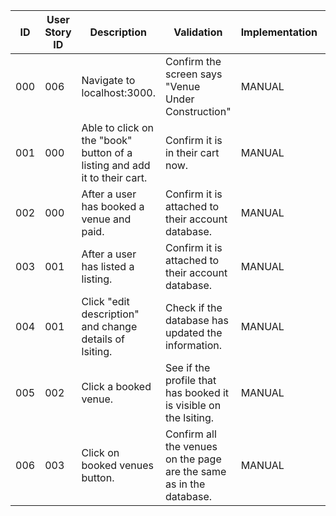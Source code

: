 | ID | User Story ID | Description | Validation | Implementation | Status | 
|----|---------------|-------------|------------|----------------|--------|
| 000 | 006 | Navigate to localhost:3000. | Confirm the screen says "Venue Under Construction" | MANUAL | PASS |
| 001 | 000 | Able to click on the "book" button of a listing and add it to their cart. | Confirm it is in their cart now. | MANUAL | FAIL |
| 002 | 000 | After a user has booked a venue and paid. | Confirm it is attached to their account database. | MANUAL | FAIL |
| 003 | 001 | After a user has listed a listing. | Confirm it is attached to their account database. | MANUAL | FAIL |
| 004 | 001 | Click "edit description" and change details of lsiting. | Check if the database has updated the information. | MANUAL | FAIL |
| 005 | 002 | Click a booked venue. | See if the profile that has booked it is visible on the lsiting. | MANUAL | FAIL |
| 006 | 003 | Click on booked venues button. | Confirm all the venues on the page are the same as in the database. | MANUAL | FAIL |
